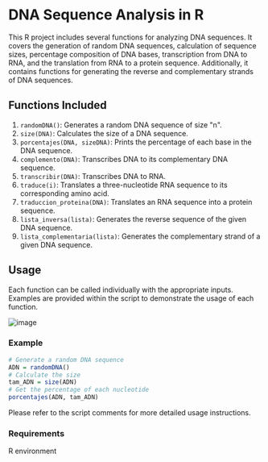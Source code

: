 # DNA Sequence Analysis in R

This R project includes several functions for analyzing DNA sequences. It covers the generation of random DNA sequences, calculation of sequence sizes, percentage composition of DNA bases, transcription from DNA to RNA, and the translation from RNA to a protein sequence. Additionally, it contains functions for generating the reverse and complementary strands of DNA sequences.

## Functions Included

1. `randomDNA()`: Generates a random DNA sequence of size "n".
2. `size(DNA)`: Calculates the size of a DNA sequence.
3. `porcentajes(DNA, sizeDNA)`: Prints the percentage of each base in the DNA sequence.
4. `complemento(DNA)`: Transcribes DNA to its complementary DNA sequence.
5. `transcribir(DNA)`: Transcribes DNA to RNA.
6. `traduce(i)`: Translates a three-nucleotide RNA sequence to its corresponding amino acid.
7. `traduccion_proteina(DNA)`: Translates an RNA sequence into a protein sequence.
8. `lista_inversa(lista)`: Generates the reverse sequence of the given DNA sequence.
9. `lista_complementaria(lista)`: Generates the complementary strand of a given DNA sequence.

## Usage

Each function can be called individually with the appropriate inputs. Examples are provided within the script to demonstrate the usage of each function.

![image](https://github.com/Ineso1/DNA-encoder--written-in-R-/assets/84602829/bdc232f7-d8e7-40e6-a3ae-ab1d349043b0)

### Example

```R
# Generate a random DNA sequence
ADN = randomDNA()
# Calculate the size
tam_ADN = size(ADN)
# Get the percentage of each nucleotide
porcentajes(ADN, tam_ADN)
```

Please refer to the script comments for more detailed usage instructions.

### Requirements

R environment



